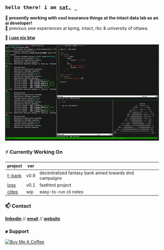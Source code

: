 <!--

- 🔭 I’m currently working on ...
- 🌱 I’m currently learning ...
- 👯 I’m looking to collaborate on ...
- 🤔 I’m looking for help with ...
- 💬 Ask me about ...
- 📫 How to reach me: ...
- 😄 Pronouns: ...
- ⚡ Fun fact: ...

-->

<h3 align="left"><samp>hello there! i am <b><a rel="nofollow noopener noreferrer" target="_blank" href="https://www.satrajit.ca">sat.</a></b> _</samp></h3>

🔭 **presently working with cool insurance things at the intact data lab as an ai developer!** \
💼 previous swe experiences at kpmg, intact, rbc & university of ottawa.

🐧 [**i use nix btw**](https://github.com/wise-bit/dotfiles/tree/main/nixos)

![code parrot gif](code_parrot.gif)

### ⚡ Currently Working On

| project | ver | | 
| --- | --- | --- |
| [f-bank](https://github.com/wise-bit/fantasy-bank) | v0.9 | decentralized fantasy bank aimed towards dnd campaigns |
| [logs](https://github.com/wise-bit/log.satrajit.ca) | v0.1 | fasthtml project |
| [clites](https://github.com/wise-bit/clites) | wip | easy-to-run cli notes |
 
### 📫 Contact
<b><a rel="nofollow noopener noreferrer" target="_blank" href="https://www.linkedin.com/in/satrajit-c">linkedin</a></b> // <b><a rel="nofollow noopener noreferrer" target="_blank" href="mailto:satrajit314@gmail.com">email</a></b> // <b><a rel="nofollow noopener noreferrer" target="_blank" href="https://satrajit.ca">website</a></b>

### ✊ Support

<p align="left">
<a href="https://www.buymeacoffee.com/wisebit" target="_blank"><img src="https://www.buymeacoffee.com/assets/img/custom_images/orange_img.png" alt="Buy Me A Coffee" style="height: 30px !important;width: 130px !important;box-shadow: 0px 3px 2px 0px rgba(190, 190, 190, 0.5) !important;-webkit-box-shadow: 0px 3px 2px 0px rgba(190, 190, 190, 0.5) !important;" ></a>
</p>
